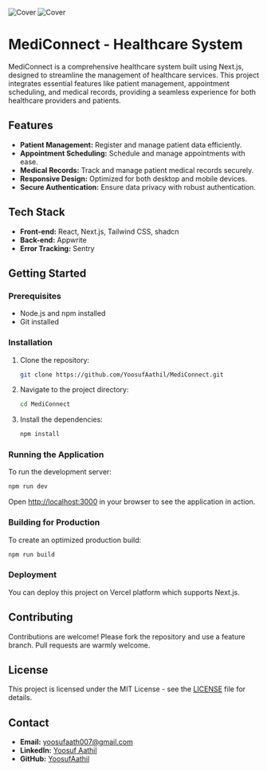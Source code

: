 ![Cover](https://github.com/user-attachments/assets/57485b3a-2a74-4f5d-b8c3-62e3e1d9ce44)
![Cover](https://github.com/user-attachments/assets/d5f0428e-207b-4325-a2e0-f1b85f7e6bb3)

# MediConnect - Healthcare System


MediConnect is a comprehensive healthcare system built using Next.js, designed to streamline the management of healthcare services. This project integrates essential features like patient management, appointment scheduling, and medical records, providing a seamless experience for both healthcare providers and patients.

## Features

- **Patient Management:** Register and manage patient data efficiently.
- **Appointment Scheduling:** Schedule and manage appointments with ease.
- **Medical Records:** Track and manage patient medical records securely.
- **Responsive Design:** Optimized for both desktop and mobile devices.
- **Secure Authentication:** Ensure data privacy with robust authentication.

## Tech Stack

- **Front-end:** React, Next.js, Tailwind CSS, shadcn
- **Back-end:** Appwrite
- **Error Tracking:** Sentry

## Getting Started

### Prerequisites

- Node.js and npm installed
- Git installed

### Installation

1. Clone the repository:
   ```bash
   git clone https://github.com/YoosufAathil/MediConnect.git
   ```
2. Navigate to the project directory:
   ```bash
   cd MediConnect
   ```
3. Install the dependencies:
   ```bash
   npm install
   ```

### Running the Application

To run the development server:

```bash
npm run dev
```

Open [http://localhost:3000](http://localhost:3000) in your browser to see the application in action.

### Building for Production

To create an optimized production build:

```bash
npm run build
```

### Deployment

You can deploy this project on Vercel platform which supports Next.js.

## Contributing

Contributions are welcome! Please fork the repository and use a feature branch. Pull requests are warmly welcome.

## License

This project is licensed under the MIT License - see the [LICENSE](LICENSE) file for details.

## Contact

- **Email:** [yoosufaath007@gmail.com](mailto:yoosufaath007@gmail.com)
- **LinkedIn:** [Yoosuf Aathil](https://www.linkedin.com/in/yoosuf-aathil/)
- **GitHub:** [YoosufAathil](https://github.com/YoosufAathil)
